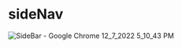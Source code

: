 # sideNav

![SideBar - Google Chrome 12_7_2022 5_10_43 PM](https://user-images.githubusercontent.com/89099274/206309143-b552905d-5c41-4dbf-8853-3ae27c4361ec.png)
